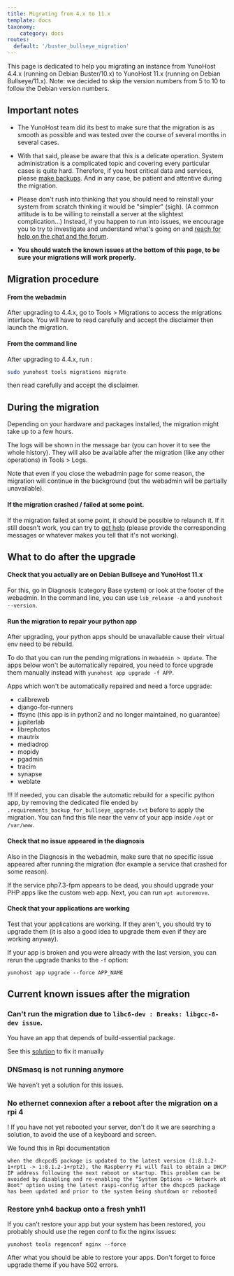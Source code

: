 ```yaml
---
title: Migrating from 4.x to 11.x
template: docs
taxonomy:
    category: docs
routes:
  default: '/buster_bullseye_migration'
---
```


This page is dedicated to help you migrating an instance from YunoHost 4.4.x (running on Debian Buster/10.x) to YunoHost 11.x (running on Debian Bullseye/11.x). Note: we decided to skip the version numbers from 5 to 10 to follow the Debian version numbers.

## Important notes

- The YunoHost team did its best to make sure that the migration is as smooth as possible and was tested over the course of several months in several cases.

- With that said, please be aware that this is a delicate operation. System administration is a complicated topic and covering every particular cases is quite hard. Therefore, if you host critical data and services, please [make backups](/backup). And in any case, be patient and attentive during the migration.

- Please don't rush into thinking that you should need to reinstall your system from scratch thinking it would be "simpler" (sigh). (A common attitude is to be willing to reinstall a server at the slightest complication...) Instead, if you happen to run into issues, we encourage you to try to investigate and understand what's going on and [reach for help on the chat and the forum](/help).

- **You should watch the known issues at the bottom of this page, to be sure your migrations will work properly.**

## Migration procedure

#### From the webadmin

After upgrading to 4.4.x, go to Tools > Migrations to access the migrations interface. You will have to read carefully and accept the disclaimer then launch the migration. 

#### From the command line

After upgrading to 4.4.x, run : 

```bash
sudo yunohost tools migrations migrate
```

then read carefully and accept the disclaimer.

## During the migration

Depending on your hardware and packages installed, the migration might take up to a few hours. 

The logs will be shown in the message bar (you can hover it to see the whole history). They will also be available after the migration (like any other operations) in Tools > Logs.

Note that even if you close the webadmin page for some reason, the migration will continue in the background (but the webadmin will be partially unavailable).

#### If the migration crashed / failed at some point.

If the migration failed at some point, it should be possible to relaunch it. If it still doesn't work, you can try to [get help](/help) (please provide the corresponding messages or whatever makes you tell that it's not working).

## What to do after the upgrade

#### Check that you actually are on Debian Bullseye and YunoHost 11.x

For this, go in Diagnosis (category Base system) or look at the footer of the webadmin. In the command line, you can use `lsb_release -a` and `yunohost --version`.

#### Run the migration to repair your python app
After upgrading, your python apps should be unavailable cause their virtual env need to be rebuild.

To do that you can run the pending migrations in `Webadmin > Update`. The apps below won't be automatically repaired, you need to force upgrade them manually instead with `yunohost app upgrade -f APP`.

Apps which won't be automatically repaired and need a force upgrade:
 * calibreweb
 * django-for-runners
 * ffsync (this app is in python2 and no longer maintained, no guarantee)
 * jupiterlab
 * librephotos
 * mautrix
 * mediadrop
 * mopidy
 * pgadmin
 * tracim
 * synapse
 * weblate


!!! If needed, you can disable the automatic rebuild for a specific python app, by removing the dedicated file ended by `.requirements_backup_for_bullseye_upgrade.txt` before to apply the migration. You can find this file near the venv of your app inside `/opt` or `/var/www`.

#### Check that no issue appeared in the diagnosis

Also in the Diagnosis in the webadmin, make sure that no specific issue appeared after running the migration (for example a service that crashed for some reason).

If the service php7.3-fpm appears to be dead, you should upgrade your PHP apps like the custom web app. Next, you can run `apt autoremove`.

#### Check that your applications are working

Test that your applications are working. If they aren't, you should try to upgrade them (it is also a good idea to upgrade them even if they are working anyway).

If your app is broken and you were already with the last version, you can rerun the upgrade thanks to the `-f` option:
```
yunohost app upgrade --force APP_NAME
```

## Current known issues after the migration

### Can't run the migration due to `libc6-dev : Breaks: libgcc-8-dev issue`.

You have an app that depends of build-essential package.

See this [solution](https://forum.yunohost.org/t/migration-to-11-wont-start-libc6-dev-breaks-libgcc-8-dev/20617/42) to fix it manually

### DNSmasq is not running anymore

We haven't yet a solution for this issues.

### No ethernet connexion after a reboot after the migration on a rpi 4

! If you have not yet rebooted your server, don't do it we are searching a solution, to avoid the use of a keyboard and screen.

We found this in Rpi documentation
```
when the dhcpcd5 package is updated to the latest version (1:8.1.2-1+rpt1 -> 1:8.1.2-1+rpt2), the Raspberry Pi will fail to obtain a DHCP IP address following the next reboot or startup. This problem can be avoided by disabling and re-enabling the "System Options -> Network at Boot" option using the latest raspi-config after the dhcpcd5 package has been updated and prior to the system being shutdown or rebooted
```

### Restore ynh4 backup onto a fresh ynh11

If you can't restore your app but your system has been restored, you probably should use the regen conf to fix the nginx issues:
```
yunohost tools regenconf nginx --force
```

After what you should be able to restore your apps. Don't forget to force upgrade theme if you have 502 errors.


